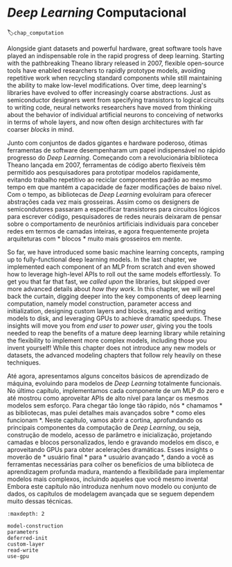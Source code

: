 # *Deep Learning* Computacional
:label:`chap_computation`

Alongside giant datasets and powerful hardware,
great software tools have played an indispensable role
in the rapid progress of deep learning.
Starting with the pathbreaking Theano library released in 2007,
flexible open-source tools have enabled researchers
to rapidly prototype models, avoiding repetitive work
when recycling standard components
while still maintaining the ability to make low-level modifications.
Over time, deep learning's libraries have evolved
to offer increasingly coarse abstractions.
Just as semiconductor designers went from specifying transistors
to logical circuits to writing code,
neural networks researchers have moved from thinking about
the behavior of individual artificial neurons
to conceiving of networks in terms of whole layers,
and now often design architectures with far coarser *blocks* in mind.

Junto com conjuntos de dados gigantes e hardware poderoso,
ótimas ferramentas de software desempenharam um papel indispensável
no rápido progresso do *Deep Learning*.
Começando com a revolucionária biblioteca Theano lançada em 2007,
ferramentas de código aberto flexíveis têm permitido aos pesquisadores
para prototipar modelos rapidamente, evitando trabalho repetitivo
ao reciclar componentes padrão
ao mesmo tempo em que mantém a capacidade de fazer modificações de baixo nível.
Com o tempo, as bibliotecas de *Deep Learning* evoluíram
para oferecer abstrações cada vez mais grosseiras.
Assim como os designers de semicondutores passaram a especificar transistores
para circuitos lógicos para escrever código,
pesquisadores de redes neurais deixaram de pensar sobre
o comportamento de neurônios artificiais individuais
para conceber redes em termos de camadas inteiras,
e agora frequentemente projeta arquiteturas com * blocos * muito mais grosseiros em mente.

So far, we have introduced some basic machine learning concepts,
ramping up to fully-functional deep learning models.
In the last chapter,
we implemented each component of an MLP from scratch
and even showed how to leverage high-level APIs
to roll out the same models effortlessly.
To get you that far that fast, we *called upon* the libraries,
but skipped over more advanced details about *how they work*.
In this chapter, we will peel back the curtain,
digging deeper into the key components of deep learning computation,
namely model construction, parameter access and initialization,
designing custom layers and blocks, reading and writing models to disk,
and leveraging GPUs to achieve dramatic speedups.
These insights will move you from *end user* to *power user*,
giving you the tools needed to reap the benefits
of a mature deep learning library while retaining the flexibility
to implement more complex models, including those you invent yourself!
While this chapter does not introduce any new models or datasets,
the advanced modeling chapters that follow rely heavily on these techniques.

Até agora, apresentamos alguns conceitos básicos de aprendizado de máquina,
evoluindo para modelos de *Deep Learning* totalmente funcionais.
No último capítulo,
implementamos cada componente de um MLP do zero
e até mostrou como aproveitar APIs de alto nível
para lançar os mesmos modelos sem esforço.
Para chegar tão longe tão rápido, nós * chamamos * as bibliotecas,
mas pulei detalhes mais avançados sobre * como eles funcionam *.
Neste capítulo, vamos abrir a cortina,
aprofundando os principais componentes da computação de *Deep Learning*,
ou seja, construção de modelo, acesso de parâmetro e inicialização,
projetando camadas e blocos personalizados, lendo e gravando modelos em disco,
e aproveitando GPUs para obter acelerações dramáticas.
Esses insights o moverão de * usuário final * para * usuário avançado *,
dando a você as ferramentas necessárias para colher os benefícios
de uma biblioteca de aprendizagem profunda madura, mantendo a flexibilidade
para implementar modelos mais complexos, incluindo aqueles que você mesmo inventa!
Embora este capítulo não introduza nenhum novo modelo ou conjunto de dados,
os capítulos de modelagem avançada que se seguem dependem muito dessas técnicas.

```toc
:maxdepth: 2

model-construction
parameters
deferred-init
custom-layer
read-write
use-gpu
```

<!--stackedit_data:
eyJoaXN0b3J5IjpbLTE2MDUzMTY4MywtMTU1MTMzNzc2N119
-->
